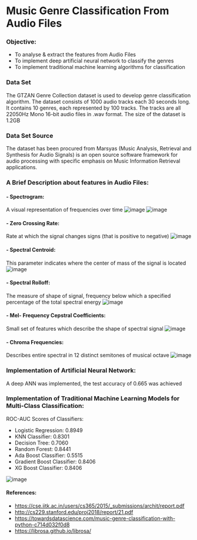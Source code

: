 # Music Genre Classification From Audio Files

### Objective:
- To analyse & extract the features from Audio Files
- To implement deep artificial neural network to classify the genres
- To implement traditional machine learning algorithms for classification 


### Data Set
The GTZAN Genre Collection dataset is used to develop genre classification algorithm. The dataset consists of 1000 audio tracks each 30 seconds long. It contains 10 genres, each represented by 100 tracks. The tracks are all 22050Hz Mono 16-bit audio files in .wav format. The size of the dataset is 1.2GB

### Data Set Source
The dataset has been procured from Marsyas (Music Analysis, Retrieval and Synthesis for Audio Signals) is an open source software framework for audio processing with specific emphasis on Music Information Retrieval applications. 

### A Brief Description about features in Audio Files:
#### - Spectrogram:
A visual representation of frequencies over time
![image](https://user-images.githubusercontent.com/47745543/82432841-3c9b0200-9aae-11ea-95c9-a7ebed72ba77.png)
![image](https://user-images.githubusercontent.com/47745543/82429830-21c68e80-9aaa-11ea-8352-5b0588149122.png)

#### - Zero Crossing Rate:
Rate at which the signal changes signs (that is positive to negative)
![image](https://user-images.githubusercontent.com/47745543/82431199-fe9cde80-9aab-11ea-8692-6d03900bc8cc.png)

#### - Spectral Centroid: 
This parameter indicates where the center of mass of the signal is located
![image](https://user-images.githubusercontent.com/47745543/82432691-0a89a000-9aae-11ea-883d-0cc6b0ae40c9.png)

#### - Spectral Rolloff:
The measure of shape of signal, frequency below which a specified percentage of the total spectral energy
![image](https://user-images.githubusercontent.com/47745543/82432519-ce563f80-9aad-11ea-8aed-cceb97c732d1.png)

#### - Mel- Frequency Cepstral Coefficients:
Small set of features which describe the shape of spectral signal
![image](https://user-images.githubusercontent.com/47745543/82431676-95699b00-9aac-11ea-9e8f-57bbfbf17979.png)

#### - Chroma Frequencies:
Describes entire spectral in 12 distinct semitones of musical octave
![image](https://user-images.githubusercontent.com/47745543/82432204-538d2480-9aad-11ea-9b09-12a6bbbee4dd.png)

### Implementation of Artificial Neural Network:
A deep ANN was implemented, the test accuracy of 0.665 was achieved

### Implementation of Traditional Machine Learning Models for Multi-Class Classification:
ROC-AUC Scores of Classifiers: 
- Logistic Regression:	0.8949
- KNN Classifier:	0.8301
- Decision Tree:	0.7060
- Random Forest:	0.8441
- Ada Boost Classifier:	0.5515
- Gradient Boost Classifier:	0.8406
- XG Boost Classifier:	0.8406

![image](https://user-images.githubusercontent.com/47745543/82200716-fd897700-991c-11ea-9c6f-7b6b7ab0b5e1.png)


#### References:
- https://cse.iitk.ac.in/users/cs365/2015/_submissions/archit/report.pdf
- http://cs229.stanford.edu/proj2018/report/21.pdf
- https://towardsdatascience.com/music-genre-classification-with-python-c714d032f0d8
- https://librosa.github.io/librosa/
